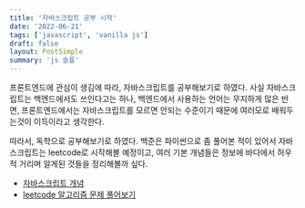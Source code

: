 ```yaml
---
title: '자바스크립트 공부 시작'
date: '2022-06-21'
tags: ['javascript', 'vanilla js']
draft: false
layout: PostSimple
summary: 'js 솔플'
---
```


프론트엔드에 관심이 생김에 따라, 자바스크립트를 공부해보기로 하였다. 사실 자바스크립트는 백엔드에서도 쓰인다고는 하나, 백엔드에서 사용하는 언어는 무지하게 많은 반면, 프론트엔드에서는 자바스크립트를 모르면 안되는 수준이기 때문에 여러모로 배워두는것이 이득이라고 생각한다.

따라서, 독학으로 공부해보기로 하였다. 백준은 파이썬으로 좀 풀어본 적이 있어서 자바스크립트는 leetcode로 시작해볼 예정이고, 여러 기본 개념들은 정보에 바다에서 허우적 거리며 알게된 것들을 정리해볼까 싶다.

- [자바스크립트 개념](https://chanwoong1.github.io/tags/vanilla-js)
- [leetcode 알고리즘 문제 풀어보기](https://chanwoong1.github.io/tags/leetcode)

